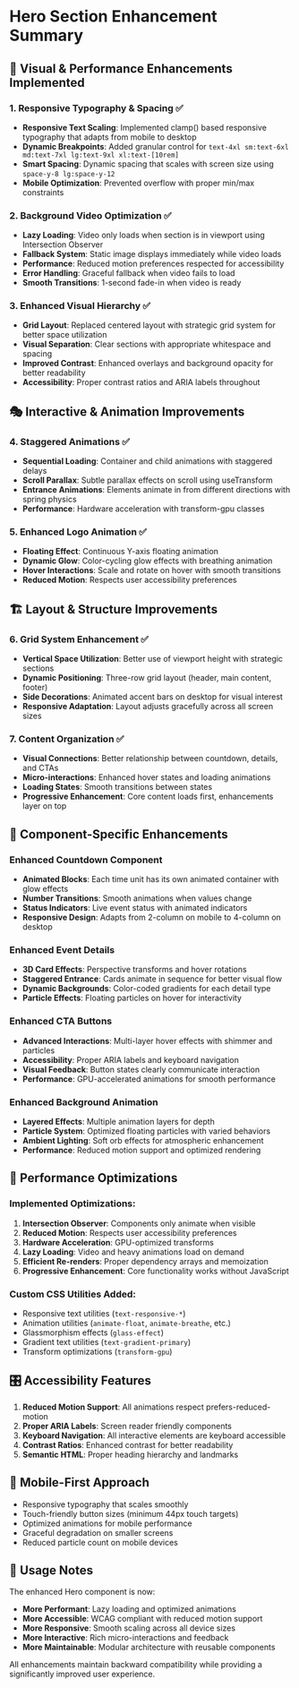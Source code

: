 # Hero Section Enhancement Summary

## 🎨 Visual & Performance Enhancements Implemented

### 1. Responsive Typography & Spacing ✅
- **Responsive Text Scaling**: Implemented clamp() based responsive typography that adapts from mobile to desktop
- **Dynamic Breakpoints**: Added granular control for `text-4xl sm:text-6xl md:text-7xl lg:text-9xl xl:text-[10rem]`
- **Smart Spacing**: Dynamic spacing that scales with screen size using `space-y-8 lg:space-y-12`
- **Mobile Optimization**: Prevented overflow with proper min/max constraints

### 2. Background Video Optimization ✅
- **Lazy Loading**: Video only loads when section is in viewport using Intersection Observer
- **Fallback System**: Static image displays immediately while video loads
- **Performance**: Reduced motion preferences respected for accessibility
- **Error Handling**: Graceful fallback when video fails to load
- **Smooth Transitions**: 1-second fade-in when video is ready

### 3. Enhanced Visual Hierarchy ✅
- **Grid Layout**: Replaced centered layout with strategic grid system for better space utilization
- **Visual Separation**: Clear sections with appropriate whitespace and spacing
- **Improved Contrast**: Enhanced overlays and background opacity for better readability
- **Accessibility**: Proper contrast ratios and ARIA labels throughout

## 🎭 Interactive & Animation Improvements

### 4. Staggered Animations ✅
- **Sequential Loading**: Container and child animations with staggered delays
- **Scroll Parallax**: Subtle parallax effects on scroll using useTransform
- **Entrance Animations**: Elements animate in from different directions with spring physics
- **Performance**: Hardware acceleration with transform-gpu classes

### 5. Enhanced Logo Animation ✅
- **Floating Effect**: Continuous Y-axis floating animation
- **Dynamic Glow**: Color-cycling glow effects with breathing animation
- **Hover Interactions**: Scale and rotate on hover with smooth transitions
- **Reduced Motion**: Respects user accessibility preferences

## 🏗️ Layout & Structure Improvements

### 6. Grid System Enhancement ✅
- **Vertical Space Utilization**: Better use of viewport height with strategic sections
- **Dynamic Positioning**: Three-row grid layout (header, main content, footer)
- **Side Decorations**: Animated accent bars on desktop for visual interest
- **Responsive Adaptation**: Layout adjusts gracefully across all screen sizes

### 7. Content Organization ✅
- **Visual Connections**: Better relationship between countdown, details, and CTAs
- **Micro-interactions**: Enhanced hover states and loading animations
- **Loading States**: Smooth transitions between states
- **Progressive Enhancement**: Core content loads first, enhancements layer on top

## 🎯 Component-Specific Enhancements

### Enhanced Countdown Component
- **Animated Blocks**: Each time unit has its own animated container with glow effects
- **Number Transitions**: Smooth animations when values change
- **Status Indicators**: Live event status with animated indicators
- **Responsive Design**: Adapts from 2-column on mobile to 4-column on desktop

### Enhanced Event Details
- **3D Card Effects**: Perspective transforms and hover rotations
- **Staggered Entrance**: Cards animate in sequence for better visual flow
- **Dynamic Backgrounds**: Color-coded gradients for each detail type
- **Particle Effects**: Floating particles on hover for interactivity

### Enhanced CTA Buttons
- **Advanced Interactions**: Multi-layer hover effects with shimmer and particles
- **Accessibility**: Proper ARIA labels and keyboard navigation
- **Visual Feedback**: Button states clearly communicate interaction
- **Performance**: GPU-accelerated animations for smooth performance

### Enhanced Background Animation
- **Layered Effects**: Multiple animation layers for depth
- **Particle System**: Optimized floating particles with varied behaviors
- **Ambient Lighting**: Soft orb effects for atmospheric enhancement
- **Performance**: Reduced motion support and optimized rendering

## 🚀 Performance Optimizations

### Implemented Optimizations:
1. **Intersection Observer**: Components only animate when visible
2. **Reduced Motion**: Respects user accessibility preferences
3. **Hardware Acceleration**: GPU-optimized transforms
4. **Lazy Loading**: Video and heavy animations load on demand
5. **Efficient Re-renders**: Proper dependency arrays and memoization
6. **Progressive Enhancement**: Core functionality works without JavaScript

### Custom CSS Utilities Added:
- Responsive text utilities (`text-responsive-*`)
- Animation utilities (`animate-float`, `animate-breathe`, etc.)
- Glassmorphism effects (`glass-effect`)
- Gradient text utilities (`text-gradient-primary`)
- Transform optimizations (`transform-gpu`)

## 🎛️ Accessibility Features

1. **Reduced Motion Support**: All animations respect prefers-reduced-motion
2. **Proper ARIA Labels**: Screen reader friendly components
3. **Keyboard Navigation**: All interactive elements are keyboard accessible
4. **Contrast Ratios**: Enhanced contrast for better readability
5. **Semantic HTML**: Proper heading hierarchy and landmarks

## 📱 Mobile-First Approach

- Responsive typography that scales smoothly
- Touch-friendly button sizes (minimum 44px touch targets)
- Optimized animations for mobile performance
- Graceful degradation on smaller screens
- Reduced particle count on mobile devices

## 🔧 Usage Notes

The enhanced Hero component is now:
- **More Performant**: Lazy loading and optimized animations
- **More Accessible**: WCAG compliant with reduced motion support
- **More Responsive**: Smooth scaling across all device sizes
- **More Interactive**: Rich micro-interactions and feedback
- **More Maintainable**: Modular architecture with reusable components

All enhancements maintain backward compatibility while providing a significantly improved user experience.
